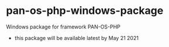 # pan-os-php-windows-package
Windows package for framework PAN-OS-PHP

- this package will be available latest by May 21 2021
